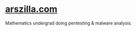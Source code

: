 # [arszilla.com][Arszilla]
Mathematics undergrad doing pentesting & malware analysis.

[Arszilla]: https://arszilla.com/